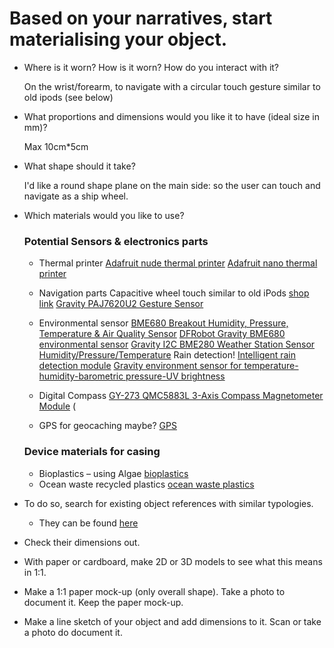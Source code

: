 # Based on your narratives, start materialising your object.

- Where is it worn? How is it worn? How do you interact with it?

    On the wrist/forearm, to navigate with a circular touch gesture similar to old ipods (see below)

- What proportions and dimensions would you like it to have (ideal size in mm)?

    Max 10cm*5cm
    
- What shape should it take?

    I'd like a round shape plane on the main side: so the user can touch and navigate as a ship wheel.

- Which materials would you like to use?
    ### Potential Sensors & electronics parts
    - Thermal printer 
        [Adafruit nude thermal printer](https://www.adafruit.com/product/2753)
        [Adafruit nano thermal printer](https://www.adafruit.com/product/2752)
    
    - Navigation parts
        Capacitive wheel touch similar to old iPods [shop link](https://www.bastelgarage.ch/dfrobot/capacitive-touch-kit-fur-arduino?page=4)
        [Gravity PAJ7620U2 Gesture Sensor](https://www.bastelgarage.ch/bauteile/sensoren/bewegung/gravity-paj7620u2-gesten-sensor)
    
    - Environmental sensor
        [BME680 Breakout Humidity, Pressure, Temperature & Air Quality Sensor](https://www.bastelgarage.ch/raspberry-pi/rpi-sensoren/bme680-breakout-luftfeuchtigkeits-druck-temperatur-luftgutesensor)
        [DFRobot Gravity BME680 environmental sensor](https://www.bastelgarage.ch/bauteile/sensoren/co2-gas-luftqualitat/gravity-bme680-umweltsensor)
        [Gravity I2C BME280 Weather Station Sensor Humidity/Pressure/Temperature](https://www.bastelgarage.ch/gravity-i2c-bme280-wetterstation-sensor-feuchtigkeit-druck-temperatur)
        Rain detection! [Intelligent rain detection module](https://www.bastelgarage.ch/bauteile/sensoren/feuchtigkeit/intelligent-rain-detection-modul)
        [Gravity environment sensor for temperature-humidity-barometric pressure-UV brightness](https://www.bastelgarage.ch/bauteile/sensoren/temperatur/gravity-umgebungssensor-fur-temperatur-feuchte-luftdruck-uv-helligkeit)

    - Digital Compass
        [GY-273 QMC5883L 3-Axis Compass Magnetometer Module](https://www.bastelgarage.ch/bauteile/sensoren/bewegung/gy-273-qmc5883l-3-achsen-kompass-magnetometer-modul)
(
    - GPS for geocaching maybe? [GPS](https://www.adafruit.com/product/1272)
        
    ### Device materials for casing
    - Bioplastics – using Algae [bioplastics](https://www.dezeen.com/2019/01/18/margarita-talep-algae-bioplastic-packaging-design/)
    - Ocean waste recycled plastics [ocean waste plastics](https://www.oceanwasteplastic.com/)

- To do so, search for existing object references with similar typologies.
    - They can be found [here](/process/object/references/)
- Check their dimensions out.

- With paper or cardboard, make 2D or 3D models to see what this means in 1:1.

- Make a 1:1 paper mock-up (only overall shape). Take a photo to document it. Keep the paper mock-up.

- Make a line sketch of your object and add dimensions to it. Scan or take a photo do document it.